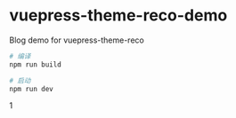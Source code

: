 # vuepress-theme-reco-demo

Blog demo for vuepress-theme-reco

```bash
# 编译
npm run build

# 启动
npm run dev
```
1
